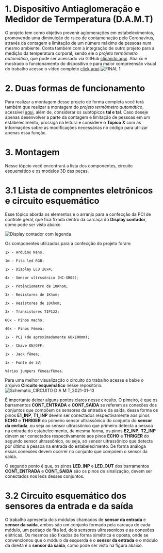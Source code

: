 # 1. Dispositivo Antiaglomeração e Medidor de Termperatura (D.A.M.T)
O projeto tem como objetivo prevenir aglomerações em estabelecimentos, promovendo uma diminuição do rsico de contamenação pelo Coronavírus, através da contagem e limitação de um número máximo de pessoas num mesmo ambiente. Conta 
também com a integração de outro projeto para a medição da temperatura corporal, sendo ele o *projeto termômetro automático*, que pode ser acessado via GitHub [clicando aqui](https://github.com/LelisSoares/Projeto-termometro-automatico-). Abaixo é mostrado o funcionamento do dispositivo e para maior compreensão visual do trabalho acesse o vídeo completo [click aqui](https://youtu.be/dMgaaTF5XD0)
![FINAL 1](https://user-images.githubusercontent.com/75312838/104361737-9cd52d00-54f1-11eb-955f-7eca2d26e434.gif)

# 2. Duas formas de funcionamento
Para realizar a montagem desse projeto de forma completa você terá também que realizar a montagem do *projeto termômetro automático*, acessível [aqui](https://github.com/LelisSoares/Projeto-termometro-automatico-), além de, considerar os subtópicos **tal e tal**. Caso deseje apenas desenvolver a parte da contagem e limitação de pessoas em um estabelecimento, prossiga na leitura e considere o **Tópico X** com as informações sobre as modificações necessárias no código para utilizar apenas essa função.

# 3. Montagem
Nesse tópcio você encontrará a lista dos componentes, circuito esquemático e os modelos 3D das peças.

# 3.1 Lista de compnentes eletrônicos e circuito esquemático
Esse tópico aborda os elementos e o arranjo para a confecção da PCI de controle geral, que fica fixada dentro da carcaça do **Display contador**, como pode ser visto abaixo.

![Display contador com legenda](https://user-images.githubusercontent.com/75312838/104498151-120c3500-55ba-11eb-9df5-c8b39925f7b2.PNG)

Os componentes utilizados para a confecção do projeto foram:

    1x - Arduino Nano;

    1m - Fita led RGB;

    1x - Display LCD 20x4;

    4x - Sensor ultrssônico (HC-SR04);

    1x - Potênciometro de 10Khom;
    
    3x - Resistores de 1Khom;
    
    3x - Resistores de 10Khom;
    
    3x - Transistores TIP122;

    60x - Pinos macho;
    
    40x - Pinos Fêmea;

    1x - PCI (de aproximadamente 60x100mm);

    1x - Chave ON/OFF;

    1x - Jack fêmea;

    1x - Fonte de 5V;

    Vários jumpers fêmea/fêmea.
    
Para uma melhor visualização o circuito do trabalho acesse e baixe o arquivo **Circuito esquemático** nesse repositório.
![Schematic_CIRCUITO D A M T_2021-01-13](https://user-images.githubusercontent.com/75312838/104498992-2f8dce80-55bb-11eb-95d0-47c9767d6dd9.png)

É importante deixar alguns pontos claros nesse circuito. O pimeiro, é que os barramentos **CONT_ENTRADA** e **CONT_SAIDA** se referem as conexões dos conjuntos que compõem os sensores da entrada e da saída, dessa forma os pinos **E1_INP**, **T1_INP** devem ser conectados respectivamente aos pinos **ECHO** e **THRIGER** do primeiro sensor ultrassônico do conjunto do **sensor da enrtada**, ou seja ao sensor ultrassônico que primeiro detecta a pessoa na entrada do estabelecimento, da mesma forma, os pinos **E2_INP**, **T2_INP** devem ser conectados respectivamente aos pinos **ECHO** e **THRIGER** do segundo sensor ultrassônico, ou seja, ao sensor ultrassônico que detecta por último a pessoa na entrada do estabelecimento. De forma análoga essas conexões devem ocorrer no conjunto que compõem o sensor da saída.

O segundo ponto é que, os pinos **LED_INP** e **LED_OUT** dos barramentos **CONT_ENTRADA** e **CONT_SAIDA** são os pinos de sinalização, devem ser conectados nos leds desses conjuntos.

# 3.2 Circuito esquemático dos sensores da entrada e da saída

O trabalho apresenta dois módulos chamados de **sensor da entrada** e **sensor da saída**, ambos são um conjunto formado pela carcaça de cada módulo, um pedaço de fita led, dois sensores ultrassonicos e as conexões elétricas. Os mesmos são fixados de forma simétrica e oposta, onde se convencionou que o módulo da esquerda é o **sensor da entrada** e o módulo da direita é o **sensor da saída**, como pode ser visto na figura abaixo.



 
